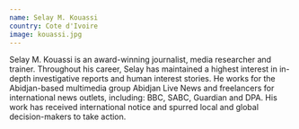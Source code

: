 ```yaml
---
name: Selay M. Kouassi
country: Cote d'Ivoire
image: kouassi.jpg
---
```

Selay M. Kouassi is an award-winning journalist, media researcher and trainer. Throughout his career, Selay has maintained a highest interest in in-depth investigative reports and human interest stories. He works for the Abidjan-based multimedia group Abidjan Live News and freelancers for international news outlets, including: BBC, SABC, Guardian and DPA. His work has received international notice and spurred local and global decision-makers to take action.